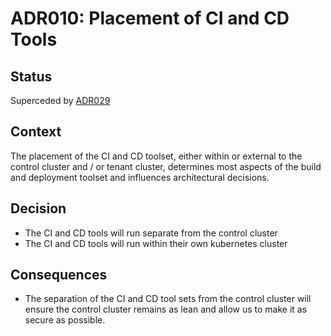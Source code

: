 # ADR010: Placement of CI and CD Tools

## Status

Superceded by [ADR029](ADR029-continuous-delivery-tools.md)

## Context

The placement of the CI and CD toolset, either within or external to the control cluster and / or tenant cluster, determines most aspects of the build and deployment toolset and influences architectural decisions.


## Decision

- The CI and CD tools will run separate from the control cluster
- The CI and CD tools will run within their own kubernetes cluster


## Consequences

- The separation of the CI and CD tool sets from the control cluster will ensure the control cluster remains as lean and allow us to make it as secure as possible.
